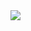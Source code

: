 

<a href="mailto:alonamdeit@gmail.com">
  <img align="center"  src="https://api.xecades.xyz/api?img=1&bg=255%2C255%2C255%2C1&color=0%2C0%2C0%2C1&email=alonamdeit%40gmail.com" />
</a>



